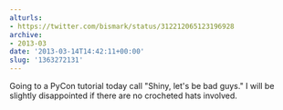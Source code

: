 ```yaml
---
alturls:
- https://twitter.com/bismark/status/312212065123196928
archive:
- 2013-03
date: '2013-03-14T14:42:11+00:00'
slug: '1363272131'
---
```


Going to a PyCon tutorial today call "Shiny, let's be bad guys." I will be slightly disappointed if there are no crocheted hats involved.

